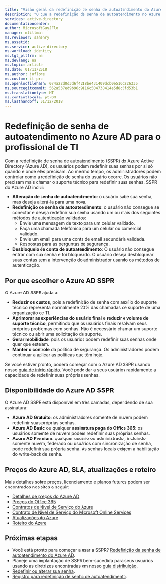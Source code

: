 ```yaml
---
title: "Visão geral da redefinição de senha de autoatendimento do Azure AD | Microsoft Docs"
description: "O que a redefinição de senha de autoatendimento no Azure AD faz para sua organização?"
services: active-directory
documentationcenter: 
author: MicrosoftGuyJFlo
manager: mtillman
ms.reviewer: sahenry
ms.assetid: 
ms.service: active-directory
ms.workload: identity
ms.tgt_pltfrm: na
ms.devlang: na
ms.topic: article
ms.date: 01/11/2018
ms.author: joflore
ms.custom: it-pro
ms.openlocfilehash: 074a22d0d3d6f4218be431409dcb0e516d226335
ms.sourcegitcommit: 562a537ed9b96c9116c504738414e5d8c0fd53b1
ms.translationtype: HT
ms.contentlocale: pt-BR
ms.lasthandoff: 01/12/2018
---
```

# <a name="azure-ad-self-service-password-reset-for-the-it-professional"></a>Redefinição de senha de autoatendimento no Azure AD para o profissional de TI

Com a redefinição de senha de autoatendimento (SSPR) do Azure Active Directory (Azure AD), os usuários podem redefinir suas senhas por si só quando e onde eles precisam. Ao mesmo tempo, os administradores podem controlar como a redefinição de senha do usuário ocorre. Os usuários não precisam mais chamar o suporte técnico para redefinir suas senhas. SSPR do Azure AD inclui:

* **Alteração de senha de autoatendimento**: o usuário sabe sua senha, mas deseja alterá-la para uma nova.
* **Redefinição de senha de autoatendimento**: o usuário não consegue se conectar e deseja redefinir sua senha usando um ou mais dos seguintes métodos de autenticação validados:
   * Envie uma mensagem de texto para um celular validado.
   * Faça uma chamada telefônica para um celular ou comercial validado.
   * Envie um email para uma conta de email secundária validada.
   * Respostas para as perguntas de segurança.
* **Desbloqueio de conta de autoatendimento**: O usuário não consegue entrar com sua senha e foi bloqueado. O usuário deseja desbloquear suas contas sem a intervenção do administrador usando os métodos de autenticação.

## <a name="why-choose-azure-ad-sspr"></a>Por que escolher o Azure AD SSPR

O Azure AD SSPR ajuda a:

* **Reduzir os custos**, pois a redefinição de senha com auxílio do suporte técnico representa normalmente 20% das chamadas de suporte de uma organização de TI. 
* **Aprimorar as experiências do usuário final** e **reduzir o volume de suporte técnico**, permitindo que os usuários finais resolvam seus próprios problemas com senhas. Não é necessário chamar um suporte técnico ou abrir uma solicitação de suporte.
* **Gerar mobilidade**, pois os usuários podem redefinir suas senhas onde quer que estejam.
* **Manter o controle** da política de segurança. Os administradores podem continuar a aplicar as políticas que têm hoje.

Se você estiver pronto, poderá começar com o Azure AD SSPR usando nosso [guia de início rápido](active-directory-passwords-getting-started.md). Você pode dar a seus usuários rapidamente a capacidade de redefinir suas próprias senhas.

## <a name="azure-ad-sspr-availability"></a>Disponibilidade do Azure AD SSPR

O Azure AD SSPR está disponível em três camadas, dependendo de sua assinatura:

* **Azure AD Gratuito**: os administradores somente de nuvem podem redefinir suas próprias senhas.
* **Azure AD Basic** ou qualquer **assinatura paga do Office 365**: os usuários somente de nuvem podem redefinir suas próprias senhas.
* **Azure AD Premium**: qualquer usuário ou administrador, incluindo somente nuvem, federado ou usuários com sincronização de senha, pode redefinir sua própria senha. As senhas locais exigem a habilitação do write-back de senha.

## <a name="azure-ad-pricing-sla-updates-and-roadmap"></a>Preços do Azure AD, SLA, atualizações e roteiro

Mais detalhes sobre preços, licenciamento e planos futuros podem ser encontrados nos sites a seguir:

* [Detalhes de preços do Azure AD](https://azure.microsoft.com/pricing/details/active-directory/)
* [Preços do Office 365](https://products.office.com/compare-all-microsoft-office-products?tab=2)
* [Contratos de Nível de Serviço do Azure](https://azure.microsoft.com/support/legal/sla/)
* [Contrato de Nível de Serviço do Microsoft Online Services](http://go.microsoft.com/fwlink/?LinkID=272026&clcid=0x409)
* [Atualizações do Azure](https://azure.microsoft.com/updates/)
* [Roteiro do Azure](https://www.microsoft.com/cloud-platform/roadmap-recently-available)

## <a name="next-steps"></a>Próximas etapas

* Você está pronto para começar a usar a SSPR? [Redefinição da senha de autoatendimento do Azure AD](active-directory-passwords-getting-started.md).
* Planeje uma implantação de SSPR bem-sucedida para seus usuários usando as diretrizes encontradas em nosso [guia distribuição](active-directory-passwords-best-practices.md).
* [Redefinir ou alterar sua senha](active-directory-passwords-update-your-own-password.md).
* [Registro para redefinição de senha de autoatendimento](active-directory-passwords-reset-register.md).

